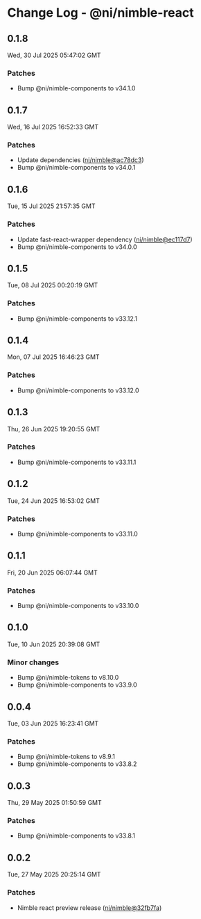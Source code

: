# Change Log - @ni/nimble-react

<!-- This log was last generated on Wed, 30 Jul 2025 05:47:02 GMT and should not be manually modified. -->

<!-- Start content -->

## 0.1.8

Wed, 30 Jul 2025 05:47:02 GMT

### Patches

- Bump @ni/nimble-components to v34.1.0

## 0.1.7

Wed, 16 Jul 2025 16:52:33 GMT

### Patches

- Update dependencies ([ni/nimble@ac78dc3](https://github.com/ni/nimble/commit/ac78dc389e0dd7e042a654d184ff65f210316296))
- Bump @ni/nimble-components to v34.0.1

## 0.1.6

Tue, 15 Jul 2025 21:57:35 GMT

### Patches

- Update fast-react-wrapper dependency ([ni/nimble@ec117d7](https://github.com/ni/nimble/commit/ec117d73aa9a132fcf019723557634b9f22ebbdf))
- Bump @ni/nimble-components to v34.0.0

## 0.1.5

Tue, 08 Jul 2025 00:20:19 GMT

### Patches

- Bump @ni/nimble-components to v33.12.1

## 0.1.4

Mon, 07 Jul 2025 16:46:23 GMT

### Patches

- Bump @ni/nimble-components to v33.12.0

## 0.1.3

Thu, 26 Jun 2025 19:20:55 GMT

### Patches

- Bump @ni/nimble-components to v33.11.1

## 0.1.2

Tue, 24 Jun 2025 16:53:02 GMT

### Patches

- Bump @ni/nimble-components to v33.11.0

## 0.1.1

Fri, 20 Jun 2025 06:07:44 GMT

### Patches

- Bump @ni/nimble-components to v33.10.0

## 0.1.0

Tue, 10 Jun 2025 20:39:08 GMT

### Minor changes

- Bump @ni/nimble-tokens to v8.10.0
- Bump @ni/nimble-components to v33.9.0

## 0.0.4

Tue, 03 Jun 2025 16:23:41 GMT

### Patches

- Bump @ni/nimble-tokens to v8.9.1
- Bump @ni/nimble-components to v33.8.2

## 0.0.3

Thu, 29 May 2025 01:50:59 GMT

### Patches

- Bump @ni/nimble-components to v33.8.1

## 0.0.2

Tue, 27 May 2025 20:25:14 GMT

### Patches

- Nimble react preview release ([ni/nimble@32fb7fa](https://github.com/ni/nimble/commit/32fb7facb3daf1d092a47119110504f7206a92eb))

